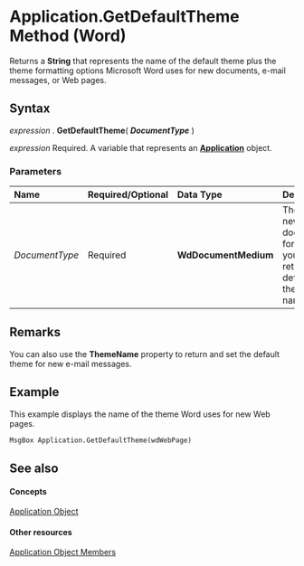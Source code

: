 
# Application.GetDefaultTheme Method (Word)

Returns a  **String** that represents the name of the default theme plus the theme formatting options Microsoft Word uses for new documents, e-mail messages, or Web pages.


## Syntax

 _expression_ . **GetDefaultTheme**( **_DocumentType_** )

 _expression_ Required. A variable that represents an **[Application](d1cf6f8f-4e88-bf01-93b4-90a83f79cb44.md)** object.


### Parameters



|**Name**|**Required/Optional**|**Data Type**|**Description**|
|:-----|:-----|:-----|:-----|
| _DocumentType_|Required| **WdDocumentMedium**|The type of new document for which you want to retrieve the default theme name.|

## Remarks

You can also use the  **ThemeName** property to return and set the default theme for new e-mail messages.


## Example

This example displays the name of the theme Word uses for new Web pages.


```vb
MsgBox Application.GetDefaultTheme(wdWebPage)
```


## See also


#### Concepts


[Application Object](d1cf6f8f-4e88-bf01-93b4-90a83f79cb44.md)
#### Other resources


[Application Object Members](71669f1e-65f1-b0f1-b67d-355dfdbebe50.md)
